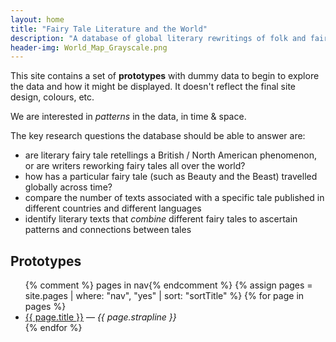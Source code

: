```yaml
---
layout: home
title: "Fairy Tale Literature and the World"
description: "A database of global literary rewritings of folk and fairy tales"
header-img: World_Map_Grayscale.png
---
```


This site contains a set of **prototypes** with dummy data to begin to explore the data and how it might be displayed.
It doesn't reflect the final site design, colours, etc.

We are interested in _patterns_ in the data, in time & space.

The key research questions the database should be able to answer are:

- are literary fairy tale retellings a British / North American phenomenon, or are writers reworking fairy tales all over the world?
- how has a particular fairy tale (such as Beauty and the Beast) travelled globally across time?
- compare the number of texts associated with a specific tale published in different countries and different languages
- identify literary texts that _combine_ different fairy tales to ascertain patterns and connections between tales



## Prototypes
<ul>
  {% comment %} pages  in nav{% endcomment %}
  {% assign pages = site.pages | where: "nav", "yes" | sort: "sortTitle"  %}
  {% for page in pages %}
  <li><a href="{{ page.url | prepend: site.baseurl }}">{{ page.title }}</a> &mdash; <em>{{ page.strapline }}</em></li>
  {% endfor %}
</ul>
